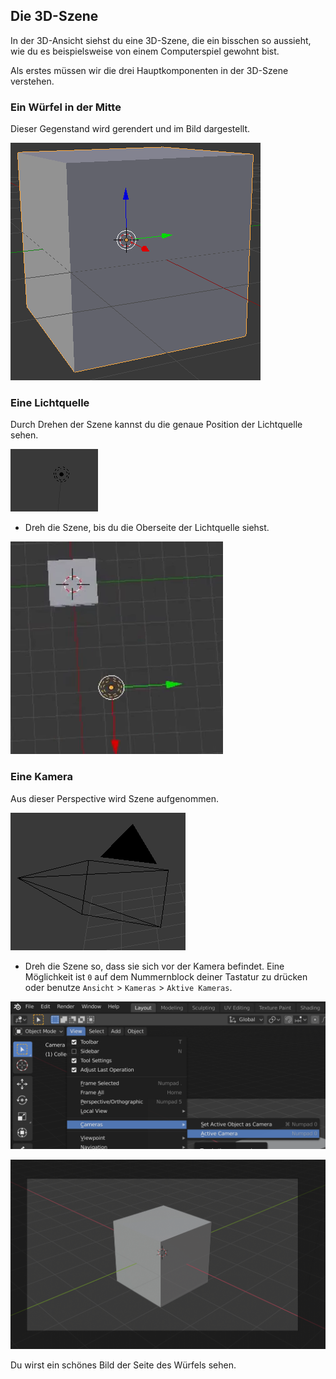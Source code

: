 ## Die 3D-Szene

In der 3D-Ansicht siehst du eine 3D-Szene, die ein bisschen so aussieht, wie du es beispielsweise von einem Computerspiel gewohnt bist.

Als erstes müssen wir die drei Hauptkomponenten in der 3D-Szene verstehen.

### Ein Würfel in der Mitte

Dieser Gegenstand wird gerendert und im Bild dargestellt.

![Würfel in der Mitte](images/centre-cube.png)

### Eine Lichtquelle

Durch Drehen der Szene kannst du die genaue Position der Lichtquelle sehen.

![Lichtquelle](images/light-source.png)

+ Dreh die Szene, bis du die Oberseite der Lichtquelle siehst.

![Lichtquelle von oben](images/light-source-top.png)

### Eine Kamera

Aus dieser Perspective wird Szene aufgenommen.

![Kamera](images/camera.png)

+ Dreh die Szene so, dass sie sich vor der Kamera befindet. Eine Möglichkeit ist `0` auf dem Nummernblock deiner Tastatur zu drücken oder benutze ` Ansicht ` > ` Kameras ` > ` Aktive Kameras `.

![aktive Kamera](images/camera-view.png)

![Hinter der Kamera](images/behind-camera.png)

Du wirst ein schönes Bild der Seite des Würfels sehen.